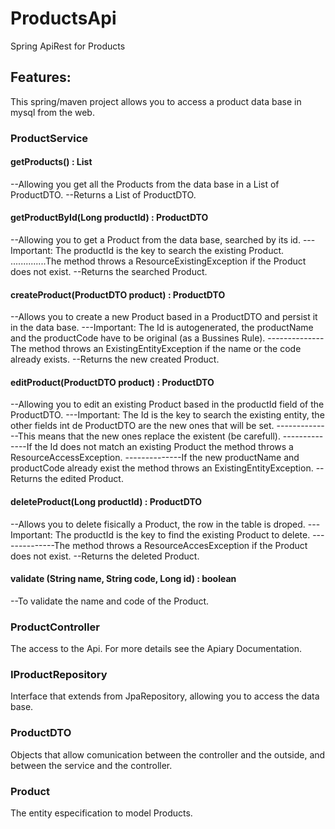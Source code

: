# ProductsApi
Spring ApiRest for Products

## Features:
This spring/maven project allows you to access a product data base in mysql from the web.

### ProductService

#### getProducts() : List<ProductDTO>
--Allowing you get all the Products from the data base in a List of ProductDTO.
--Returns a List of ProductDTO.

#### getProductById(Long productId) : ProductDTO
--Allowing you to get a Product from the data base, searched by its id.
---Important: The productId is the key to search the existing Product.
..............The method throws a ResourceExistingException if the Product does not exist.
--Returns the searched Product.

#### createProduct(ProductDTO product) : ProductDTO
--Allows you to create a new Product based in a ProductDTO and persist it in the data base.
---Important: The Id is autogenerated, the productName and the productCode have to be original (as a Bussines Rule).
--------------The method throws an ExistingEntityException if the name or the code already exists.
--Returns the new created Product.

#### editProduct(ProductDTO product) : ProductDTO
--Allowing you to edit an existing Product based in the productId field of the ProductDTO.
---Important: The Id is the key to search the existing entity, the other fields int de ProductDTO are the new ones that will be set.
--------------This means that the new ones replace the existent (be carefull).
--------------If the Id does not match an existing Product the method throws a ResourceAccessException.
--------------If the new productName and productCode already exist the method throws an ExistingEntityException.
--Returns the edited Product.

#### deleteProduct(Long productId) : ProductDTO
--Allows you to delete fisically a Product, the row in the table is droped.
---Important: The productId is the key to find the existing Product to delete.
--------------The method throws a ResourceAccesException if the Product does not exist.
--Returns the deleted Product.

#### validate (String name, String code, Long id) : boolean
--To validate the name and code of the Product.

### ProductController 
The access to the Api.
For more details see the Apiary Documentation.

### IProductRepository
Interface that extends from JpaRepository, allowing you to access the data base.

### ProductDTO
Objects that allow comunication between the controller and the outside, and between the service and the controller.

### Product
The entity especification to model Products.
